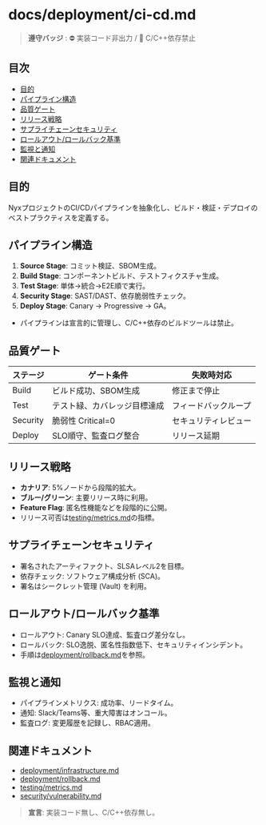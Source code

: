 # docs/deployment/ci-cd.md

> **遵守バッジ** : :no_entry: 実装コード非出力 / :no_entry_sign: C/C++依存禁止

## 目次
- [目的](#目的)
- [パイプライン構造](#パイプライン構造)
- [品質ゲート](#品質ゲート)
- [リリース戦略](#リリース戦略)
- [サプライチェーンセキュリティ](#サプライチェーンセキュリティ)
- [ロールアウト/ロールバック基準](#ロールアウトロールバック基準)
- [監視と通知](#監視と通知)
- [関連ドキュメント](#関連ドキュメント)

## 目的
NyxプロジェクトのCI/CDパイプラインを抽象化し、ビルド・検証・デプロイのベストプラクティスを定義する。

## パイプライン構造
1. **Source Stage**: コミット検証、SBOM生成。
2. **Build Stage**: コンポーネントビルド、テストフィクスチャ生成。
3. **Test Stage**: 単体→統合→E2E順で実行。
4. **Security Stage**: SAST/DAST、依存脆弱性チェック。
5. **Deploy Stage**: Canary → Progressive → GA。
- パイプラインは宣言的に管理し、C/C++依存のビルドツールは禁止。

## 品質ゲート
| ステージ | ゲート条件 | 失敗時対応 |
|----------|------------|------------|
| Build | ビルド成功、SBOM生成 | 修正まで停止 |
| Test | テスト緑、カバレッジ目標達成 | フィードバックループ |
| Security | 脆弱性 Critical=0 | セキュリティレビュー |
| Deploy | SLO順守、監査ログ整合 | リリース延期 |

## リリース戦略
- **カナリア**: 5%ノードから段階的拡大。
- **ブルー/グリーン**: 主要リリース時に利用。
- **Feature Flag**: 匿名性機能などを段階的に公開。
- リリース可否は[testing/metrics.md](../testing/metrics.md)の指標。

## サプライチェーンセキュリティ
- 署名されたアーティファクト、SLSAレベル2を目標。
- 依存チェック: ソフトウェア構成分析 (SCA)。
- 署名はシークレット管理 (Vault) を利用。

## ロールアウト/ロールバック基準
- ロールアウト: Canary SLO達成、監査ログ差分なし。
- ロールバック: SLO逸脱、匿名性指数低下、セキュリティインシデント。
- 手順は[deployment/rollback.md](./rollback.md)を参照。

## 監視と通知
- パイプラインメトリクス: 成功率、リードタイム。
- 通知: Slack/Teams等、重大障害はオンコール。
- 監査ログ: 変更履歴を記録し、RBAC適用。

## 関連ドキュメント
- [deployment/infrastructure.md](./infrastructure.md)
- [deployment/rollback.md](./rollback.md)
- [testing/metrics.md](../testing/metrics.md)
- [security/vulnerability.md](../security/vulnerability.md)

> **宣言**: 実装コード無し、C/C++依存無し。